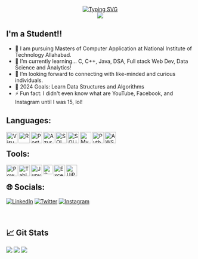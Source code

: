 <p align="center">
<a href="https://github.com/PushkarShinde">
    <img src="https://readme-typing-svg.demolab.com?font=Georgia&size=18&duration=2000&pause=200&multiline=true&width=500&height=80&lines=My Tech Stack:;C+%7C+Cpp+%7C+C-Sharp+%7C+Java+%7C+DSA+%7C+Machine Learning;Game Development+%7C+SQL+%7C+NoSQL+%7C+Python" alt="Typing SVG" />
</a>
<br/>
<a href="https://github.com/PushkarShinde">
    <img src="https://github-stats-alpha.vercel.app/api?username=PushkarShinde&cc=22272e&tc=37BCF6&ic=fff&bc=0000">
</a>
</br>

## I'm a Student!!

- 🔭 I am pursuing Masters of Computer Application at National Institute of Technology Allahabad.
- 🌱 I’m currently learning... C, C++, Java, DSA, Full stack Web Dev, Data Science and Analytics!
- 👯 I’m looking forward to connecting with like-minded and curious individuals.
- 🥅 2024 Goals: Learn Data Structures and Algorithms
- ⚡ Fun fact: I didn't even know what are YouTube, Facebook, and Instagram until I was 15, lol!


## Languages:

<img align="left" alt="Visual Basic" width="30px" src="https://cdn.jsdelivr.net/gh/devicons/devicon@latest/icons/linux/linux-original.svg" />
<img align="left" alt="R" width="30px" src="https://cdn.jsdelivr.net/gh/devicons/devicon@latest/icons/r/r-original.svg" />
<img align="left" alt="PostgreSQL" width="30px" src="https://cdn.jsdelivr.net/gh/devicons/devicon@latest/icons/c/c-original.svg" />
<img align="left" alt="Azure SQL database" width="30px" src="https://cdn.jsdelivr.net/gh/devicons/devicon@latest/icons/cplusplus/cplusplus-original.svg" />
<img align="left" alt="SQL Server" width="30px" src="https://cdn.jsdelivr.net/gh/devicons/devicon@latest/icons/javascript/javascript-original.svg" />
<img align="left" alt="SQLite" width="30px" src="https://cdn.jsdelivr.net/gh/devicons/devicon@latest/icons/sqlite/sqlite-original.svg" />
<img align="left" alt="MySQL" width="30px" src="https://cdn.jsdelivr.net/gh/devicons/devicon@latest/icons/mysql/mysql-original-wordmark.svg" />
<img align="left" alt="Python" width="30px" src="https://cdn.jsdelivr.net/gh/devicons/devicon@latest/icons/python/python-original.svg" />
<img align="left" alt="AWS" width="30px" src="https://cdn.jsdelivr.net/gh/devicons/devicon@latest/icons/amazonwebservices/amazonwebservices-original-wordmark.svg" />

<br />

## Tools:

<img align="left" alt="Power BI" width="30px" src="https://www.tekenable.ie/wp-content/uploads/2019/09/PowerBI-Icon-Transparent.png" />
<img align="left" alt="Tableau" width="30px" src="https://www.svgrepo.com/download/354428/tableau-icon.svg" />
<img align="left" alt="Jupyter Notebook" width="30px" src="https://cdn.jsdelivr.net/gh/devicons/devicon@latest/icons/jupyter/jupyter-original-wordmark.svg" />
<img align="left" alt="Google Sheets" width="25px" src="https://martechwithme.com/wp-content/uploads/2020/12/2000px-Google_Sheets_logo.svg.png" />
<img align="left" alt="Excel" width="30px" src="https://www.shareicon.net/data/2016/06/24/618244_excel_2000x2000.png" />
<img align="left" alt="UiPath" width="30px" src="https://companieslogo.com/img/orig/PATH-4f96bcbf.png?t=1649160715" />

<br />

## 🌐 Socials:
[![LinkedIn](https://img.shields.io/badge/LinkedIn-%230077B5.svg?logo=linkedin&logoColor=white)](https://www.linkedin.com/in/pushkar-shinde-636973221/) [![Twitter](https://img.shields.io/badge/Twitter-%231DA1F2.svg?logo=Twitter&logoColor=white)](https://twitter.com/PushkarShinde16) [![Instagram](https://img.shields.io/badge/Instagram-%23E4405F.svg?logo=Instagram&logoColor=white)](https://www.instagram.com/pushkarshinde__/) 

<br />

## 📈 Git Stats

![](http://github-profile-summary-cards.vercel.app/api/cards/profile-details?username=PushkarShinde&theme=dracula) 
![](http://github-profile-summary-cards.vercel.app/api/cards/repos-per-language?username=PushkarShinde&theme=dracula) 
![](http://github-profile-summary-cards.vercel.app/api/cards/most-commit-language?username=PushkarShinde&theme=dracula)



[website]: https://www.novypro.com/profile_projects/pushkarshinde
[course]: #
[twitter]: https://twitter.com/PushkarShinde16
[youtube]: # 
[linkedin]: https://www.linkedin.com/in/pushkar-shinde-636973221/
